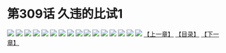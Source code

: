 # 第309话 久违的比试1
![](https://s1.baozimh.com/scomic/sanyanxiaotianlu-samanhua/0/308-0jp5/1.jpg)
![](https://s1.baozimh.com/scomic/sanyanxiaotianlu-samanhua/0/308-0jp5/2.jpg)
![](https://s1.baozimh.com/scomic/sanyanxiaotianlu-samanhua/0/308-0jp5/3.jpg)
![](https://s1.baozimh.com/scomic/sanyanxiaotianlu-samanhua/0/308-0jp5/4.jpg)
![](https://s1.baozimh.com/scomic/sanyanxiaotianlu-samanhua/0/308-0jp5/5.jpg)
![](https://s1.baozimh.com/scomic/sanyanxiaotianlu-samanhua/0/308-0jp5/6.jpg)
![](https://s1.baozimh.com/scomic/sanyanxiaotianlu-samanhua/0/308-0jp5/7.jpg)
![](https://s1.baozimh.com/scomic/sanyanxiaotianlu-samanhua/0/308-0jp5/8.jpg)
![](https://s1.baozimh.com/scomic/sanyanxiaotianlu-samanhua/0/308-0jp5/9.jpg)
![](https://s1.baozimh.com/scomic/sanyanxiaotianlu-samanhua/0/308-0jp5/10.jpg)
![](https://s1.baozimh.com/scomic/sanyanxiaotianlu-samanhua/0/308-0jp5/11.jpg)
![](https://s1.baozimh.com/scomic/sanyanxiaotianlu-samanhua/0/308-0jp5/12.jpg)
![](https://s1.baozimh.com/scomic/sanyanxiaotianlu-samanhua/0/308-0jp5/13.jpg)
![](https://s1.baozimh.com/scomic/sanyanxiaotianlu-samanhua/0/308-0jp5/14.jpg)
![](https://s1.baozimh.com/scomic/sanyanxiaotianlu-samanhua/0/308-0jp5/15.jpg)
![](https://s1.baozimh.com/scomic/sanyanxiaotianlu-samanhua/0/308-0jp5/16.jpg)
[【上一章】](./308.md)
[【目录】](./README.md)
[【下一章】](./310.md)
